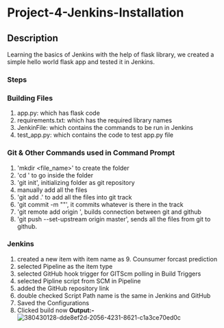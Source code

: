 # Project-4-Jenkins-Installation
## Description
Learning the basics of Jenkins with the help of flask library, we created a simple hello world flask app and tested it in Jenkins.

### Steps
### Building Files
1. app.py: which has flask code
2. requirements.txt: which has the required library names
3. JenkinFile: which contains the commands to be run in Jenkins
4. test_app.py: which contains the code to test app.py file
### Git & Other Commands used in Command Prompt
1. 'mkdir <file_name>' to create the folder
2. 'cd <file name>' to go inside the folder
3. 'git init', initializing folder as git repository
4. manually add all the files
5. 'git add .' to add all the files into git track
6. 'git commit -m "<message>"', it commits whatever is there in the track
7. 'git remote add origin <GitHub repository link>', builds connection between git and github
8. 'git push --set-upstream origin master', sends all the files from git to github.
### Jenkins
1. created a new item with item name as 9. Counsumer forcast prediction
2. selected Pipeline as the item type
3. selected GitHub hook trigger for GITScm polling in Build Triggers
4. selected Pipline script from SCM in Pipeline
5. added the GitHub repository link
6. double checked Script Path name is the same in Jenkins and GitHub
7. Saved the Configurations
8. Clicked build now
**Output:-**
 ![380430128-dde8ef2d-2056-4231-8621-c1a3ce70ed0c](https://github.com/user-attachments/assets/ed2971bf-b47d-4949-9bc9-a585e559031a)
